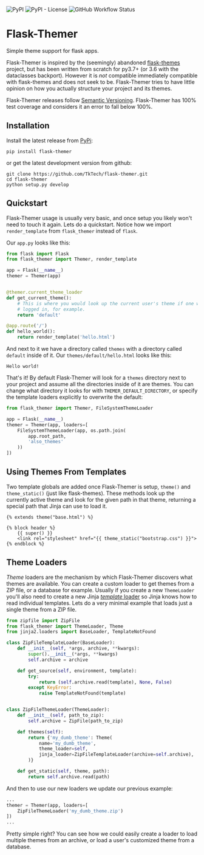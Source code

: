 ![PyPI](https://img.shields.io/pypi/v/flask-themer?style=flat-square)
![PyPI - License](https://img.shields.io/pypi/l/flask-themer?style=flat-square)
![GitHub Workflow Status](https://img.shields.io/github/workflow/status/TkTech/flask-themer/Run%20tests?style=flat-square)


# Flask-Themer

Simple theme support for flask apps.

Flask-Themer is inspired by the (seemingly) abandoned [flask-themes][] project,
but has been written from scratch for py3.7+ (or 3.6 with the dataclasses
backport). However it is _not_ compatible immediately compatible with
flask-themes and does not seek to be. Flask-Themer tries to have little opinion
on how you actually structure your project and its themes.

Flask-Themer releases follow [Semantic Versioning][semver].
Flask-Themer has 100% test coverage and considers it an error to fall below
100%.

## Installation

Install the latest release from [PyPi][]:

```
pip install flask-themer
```

or get the latest development version from github:

```
git clone https://github.com/TkTech/flask-themer.git
cd flask-themer
python setup.py develop
```

## Quickstart


Flask-Themer usage is usually very basic, and once setup you likely won't need
to touch it again. Lets do a quickstart. Notice how we import `render_template`
from `flask_themer` instead of `flask`.


Our `app.py` looks like this:

```python
from flask import Flask
from flask_themer import Themer, render_template

app = Flask(__name__)
themer = Themer(app)


@themer.current_theme_loader
def get_current_theme():
    # This is where you would look up the current user's theme if one was
    # logged in, for example.
    return 'default'

@app.route('/')
def hello_world():
    return render_template('hello.html')
```

And next to it we have a directory called `themes` with a directory called
`default` inside of it. Our `themes/default/hello.html` looks like this:


```jinja2
Hello world!
```

That's it! By default Flask-Themer will look for a `themes` directory next to
your project and assume all the directories inside of it are themes. You can
change what directory it looks for with `THEMER_DEFAULT_DIRECTORY`, or specify
the template loaders explicitly to overwrite the default:

```python
from flask_themer import Themer, FileSystemThemeLoader

app = Flask(__name__)
themer = Themer(app, loaders=[
    FileSystemThemeLoader(app, os.path.join(
        app.root_path,
        'also_themes'
    ))
])
```

## Using Themes From Templates

Two template globals are added once Flask-Themer is setup, `theme()` and
`theme_static()` (just like flask-themes). These methods look up the currently
active theme and look for the given path in that theme, returning a special
path that Jinja can use to load it.

```jinja2
{% extends theme("base.html") %}

{% block header %}
    {{ super() }}
    <link rel="stylesheet" href="{{ theme_static("bootstrap.css") }}">
{% endblock %}
```

## Theme Loaders

_Theme_ loaders are the mechanism by which Flask-Themer discovers what themes
are available. You can create a custom loader to get themes from a ZIP file, or
a database for example. Usually if you create a new `ThemeLoader` you'll also
need to create a new Jinja [_template_ loader][loader] so Jinja knows how to
read individual templates. Lets do a very minimal example that loads just a
single theme from a ZIP file.


```python
from zipfile import ZipFile
from flask_themer import ThemeLoader, Theme
from jinja2.loaders import BaseLoader, TemplateNotFound

class ZipFileTemplateLoader(BaseLoader):
    def __init__(self, *args, archive, **kwargs):
        super().__init__(*args, **kwargs)
        self.archive = archive

    def get_source(self, environment, template):
        try:
            return (self.archive.read(template), None, False)
        except KeyError:
            raise TemplateNotFound(template)


class ZipFileThemeLoader(ThemeLoader):
    def __init__(self, path_to_zip):
        self.archive = ZipFile(path_to_zip)

    def themes(self):
        return {'my_dumb_theme': Theme(
            name='my_dumb_theme',
            theme_loader=self,
            jinja_loader=ZipFileTemplateLoader(archive=self.archive),
        )}

    def get_static(self, theme, path):
        return self.archive.read(path)
```

And then to use our new loaders we update our previous example:

```python
...
themer = Themer(app, loaders=[
    ZipFileThemeLoader('my_dumb_theme.zip')
])
...
```

Pretty simple right? You can see how we could easily create a loader to load
multiple themes from an archive, or load a user's customized theme from a
database.

[flask-themes]: https://github.com/maxcountryman/flask-themes
[pypi]: https://pypi.org/
[semver]: https://semver.org/
[loader]: https://jinja.palletsprojects.com/en/latest/api/#loaders
